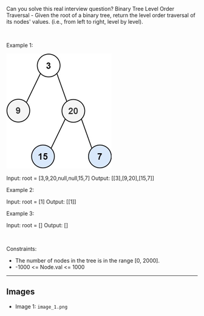 Can you solve this real interview question? Binary Tree Level Order Traversal - Given the root of a binary tree, return the level order traversal of its nodes' values. (i.e., from left to right, level by level).

 

Example 1:

![Example 1](./image_1.png)


Input: root = [3,9,20,null,null,15,7]
Output: [[3],[9,20],[15,7]]


Example 2:


Input: root = [1]
Output: [[1]]


Example 3:


Input: root = []
Output: []


 

Constraints:

 * The number of nodes in the tree is in the range [0, 2000].
 * -1000 <= Node.val <= 1000

---

## Images

- Image 1: `image_1.png`
